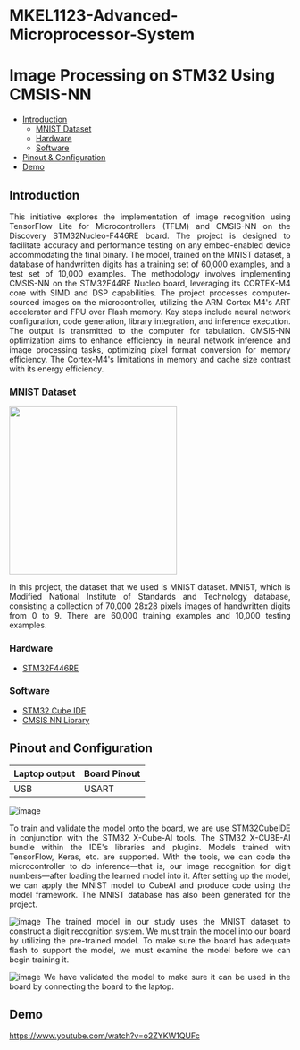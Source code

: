 # MKEL1123-Advanced-Microprocessor-System
# Image Processing on STM32 Using CMSIS-NN

* [Introduction](#Introduction "Goto Introduction")
    * [MNIST Dataset](#MNIST-Dataset)
    * [Hardware](#Hardware "Goto Hardware")
    * [Software](#Software)
* [Pinout & Configuration](#pinout-and-configuration)
* [Demo](#Demo)
 
     


## Introduction

<div style="text-align: justify"> This initiative explores the implementation of image recognition using TensorFlow Lite for Microcontrollers (TFLM) and CMSIS-NN on the Discovery STM32Nucleo-F446RE board. The project is designed to facilitate accuracy and performance testing on any embed-enabled device accommodating the final binary. The model, trained on the MNIST dataset, a database of handwritten digits has a training set of 60,000 examples, and a test set of 10,000 examples. The methodology involves implementing CMSIS-NN on the STM32F44RE Nucleo board, leveraging its CORTEX-M4 core with SIMD and DSP capabilities. The project processes computer-sourced images on the microcontroller, utilizing the ARM Cortex M4's ART accelerator and FPU over Flash memory. Key steps include neural network configuration, code generation, library integration, and inference execution. The output is transmitted to the computer for tabulation. CMSIS-NN optimization aims to enhance efficiency in neural network inference and image processing tasks, optimizing pixel format conversion for memory efficiency. The Cortex-M4's limitations in memory and cache size contrast with its energy efficiency. 

### MNIST Dataset
<img width="300" width="300" src="![image](https://github.com/OscarHo1999/MKEL1123-Advanced-Microprocessor-System/assets/67437888/80c1c562-9761-43b4-b067-d2a1daa8906f)">

In this project, the dataset that we used is MNIST dataset. MNIST, which is Modified National Institute of Standards and Technology database, consisting a collection of 70,000 28x28 pixels images of handwritten digits from 0 to 9. There are 60,000 training examples and 10,000 testing examples.

### Hardware
* [STM32F446RE](https://my.element14.com/stmicroelectronics/nucleo-f446re/dev-board-arduino-mbed-nucleo/dp/2491978)

### Software
* [STM32 Cube IDE](https://www.st.com/en/development-tools/stm32cubeide.html)
* [CMSIS NN Library](https://www.keil.com/pack/doc/cmsis/NN/html/index.html)

## Pinout and Configuration

Laptop output | Board Pinout
------------ | -------------
USB | USART


![image](https://github.com/OscarHo1999/MKEL1123-Advanced-Microprocessor-System/assets/67437888/461fa807-8fdc-47c4-8ad6-d18efc94c5d3)

To train and validate the model onto the board, we are use STM32CubeIDE in conjunction with the STM32 X-Cube-AI tools. The STM32 X-CUBE-AI bundle within the IDE's libraries and plugins. Models trained with TensorFlow, Keras, etc. are supported. With the tools, we can code the microcontroller to do inference—that is, our image recognition for digit numbers—after loading the learned model into it. After setting up the model, we can apply the MNIST model to CubeAI and produce code using the model framework. The MNIST database has also been generated for the project.

![image](https://github.com/OscarHo1999/MKEL1123-Advanced-Microprocessor-System/assets/67437888/427b4c01-f46f-490a-81b7-a85d45c297b6)
The trained model in our study uses the MNIST dataset to construct a digit recognition system. We must train the model into our board by utilizing the pre-trained model. To make sure the board has adequate flash to support the model, we must examine the model before we can begin training it.

![image](https://github.com/OscarHo1999/MKEL1123-Advanced-Microprocessor-System/assets/67437888/c42811b5-39d3-47dd-b8c2-cd4d086ee440)
We have validated the model to make sure it can be used in the board by connecting the board to the laptop.

## Demo
https://www.youtube.com/watch?v=o2ZYKW1QUFc




   
